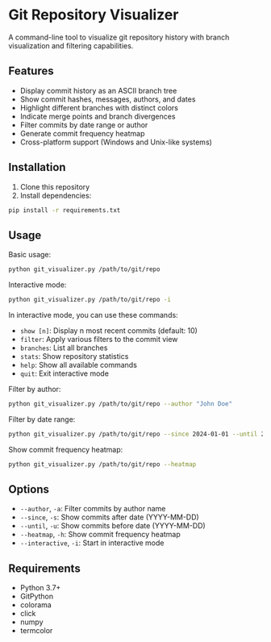 # Git Repository Visualizer

A command-line tool to visualize git repository history with branch visualization and filtering capabilities.

## Features

- Display commit history as an ASCII branch tree
- Show commit hashes, messages, authors, and dates
- Highlight different branches with distinct colors
- Indicate merge points and branch divergences
- Filter commits by date range or author
- Generate commit frequency heatmap
- Cross-platform support (Windows and Unix-like systems)

## Installation

1. Clone this repository
2. Install dependencies:
```bash
pip install -r requirements.txt
```

## Usage

Basic usage:
```bash
python git_visualizer.py /path/to/git/repo
```

Interactive mode:
```bash
python git_visualizer.py /path/to/git/repo -i
```

In interactive mode, you can use these commands:
- `show [n]`: Display n most recent commits (default: 10)
- `filter`: Apply various filters to the commit view
- `branches`: List all branches
- `stats`: Show repository statistics
- `help`: Show all available commands
- `quit`: Exit interactive mode

Filter by author:
```bash
python git_visualizer.py /path/to/git/repo --author "John Doe"
```

Filter by date range:
```bash
python git_visualizer.py /path/to/git/repo --since 2024-01-01 --until 2024-12-31
```

Show commit frequency heatmap:
```bash
python git_visualizer.py /path/to/git/repo --heatmap
```

## Options

- `--author`, `-a`: Filter commits by author name
- `--since`, `-s`: Show commits after date (YYYY-MM-DD)
- `--until`, `-u`: Show commits before date (YYYY-MM-DD)
- `--heatmap`, `-h`: Show commit frequency heatmap
- `--interactive`, `-i`: Start in interactive mode

## Requirements

- Python 3.7+
- GitPython
- colorama
- click
- numpy
- termcolor
